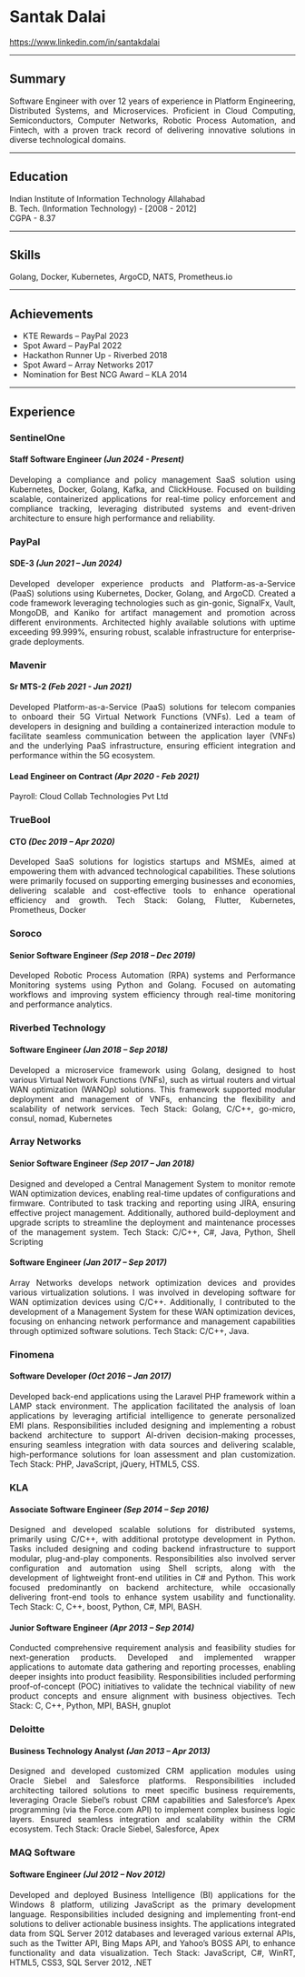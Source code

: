 # Santak Dalai

https://www.linkedin.com/in/santakdalai

---

## Summary

<div style="text-align: justify;">
Software Engineer with over 12 years of experience in Platform Engineering, Distributed Systems, and Microservices. Proficient in Cloud Computing, Semiconductors, Computer Networks, Robotic Process Automation, and Fintech, with a proven track record of delivering innovative solutions in diverse technological domains.
</div>

---

## Education

Indian Institute of Information Technology Allahabad<br>
B. Tech. (Information Technology) - [2008 - 2012]<br>
CGPA - 8.37

---

## Skills

Golang, Docker, Kubernetes, ArgoCD, NATS, Prometheus.io

---

## Achievements

- KTE Rewards – PayPal 2023
- Spot Award – PayPal 2022
- Hackathon Runner Up - Riverbed 2018
- Spot Award – Array Networks 2017
- Nomination for Best NCG Award – KLA 2014

---

## Experience

### SentinelOne

#### Staff Software Engineer _(Jun 2024 - Present)_

<div style="text-align: justify;">
Developing a compliance and policy management SaaS solution using Kubernetes, Docker, Golang, Kafka, and ClickHouse. Focused on building scalable, containerized applications for real-time policy enforcement and compliance tracking, leveraging distributed systems and event-driven architecture to ensure high performance and reliability.
</div>

<div style="page-break-after: always"></div>

### PayPal

#### SDE-3 _(Jun 2021 – Jun 2024)_

<div style="text-align: justify;">
Developed developer experience products and Platform-as-a-Service (PaaS) solutions using Kubernetes, Docker, Golang, and ArgoCD. Created a code framework leveraging technologies such as gin-gonic, SignalFx, Vault, MongoDB, and Kaniko for artifact management and promotion across different environments. Architected highly available solutions with uptime exceeding 99.999%, ensuring robust, scalable infrastructure for enterprise-grade deployments.
</div>

### Mavenir

#### Sr MTS-2 _(Feb 2021 - Jun 2021)_

<div style="text-align: justify;">
Developed Platform-as-a-Service (PaaS) solutions for telecom companies to onboard their 5G Virtual Network Functions (VNFs). Led a team of developers in designing and building a containerized interaction module to facilitate seamless communication between the application layer (VNFs) and the underlying PaaS infrastructure, ensuring efficient integration and performance within the 5G ecosystem.
</div>

#### Lead Engineer on Contract _(Apr 2020 - Feb 2021)_

Payroll: Cloud Collab Technologies Pvt Ltd

### TrueBool

#### CTO _(Dec 2019 – Apr 2020)_

<div style="text-align: justify;">
Developed SaaS solutions for logistics startups and MSMEs, aimed at empowering them with advanced technological capabilities. These solutions were primarily focused on supporting emerging businesses and economies, delivering scalable and cost-effective tools to enhance operational efficiency and growth.
Tech Stack: Golang, Flutter, Kubernetes, Prometheus, Docker
</div>

### Soroco

#### Senior Software Engineer _(Sep 2018 – Dec 2019)_

<div style="text-align: justify;">
Developed Robotic Process Automation (RPA) systems and Performance Monitoring systems using Python and Golang. Focused on automating workflows and improving system efficiency through real-time monitoring and performance analytics.
</div>

### Riverbed Technology

#### Software Engineer _(Jan 2018 – Sep 2018)_

<div style="text-align: justify;">
Developed a microservice framework using Golang, designed to host various Virtual Network Functions (VNFs), such as virtual routers and virtual WAN optimization (WANOp) solutions. This framework supported modular deployment and management of VNFs, enhancing the flexibility and scalability of network services.
Tech Stack: Golang, C/C++, go-micro, consul, nomad, Kubernetes
</div>

### Array Networks

#### Senior Software Engineer _(Sep 2017 – Jan 2018)_

<div style="text-align: justify;">
Designed and developed a Central Management System to monitor remote WAN optimization devices, enabling real-time updates of configurations and firmware. Contributed to task tracking and reporting using JIRA, ensuring effective project management. Additionally, authored build-deployment and upgrade scripts to streamline the deployment and maintenance processes of the management system.
Tech Stack: C/C++, C#, Java, Python, Shell Scripting
</div>

#### Software Engineer _(Jan 2017 – Sep 2017)_

<div style="text-align: justify;">
Array Networks develops network optimization devices and provides various virtualization solutions. I was involved in developing software for WAN optimization devices using C/C++. Additionally, I contributed to the development of a Management System for these WAN optimization devices, focusing on enhancing network performance and management capabilities through optimized software solutions.
Tech Stack: C/C++, Java.
</div>

### Finomena

#### Software Developer _(Oct 2016 – Jan 2017)_

<div style="text-align: justify;">
Developed back-end applications using the Laravel PHP framework within a LAMP stack environment. The application facilitated the analysis of loan applications by leveraging artificial intelligence to generate personalized EMI plans. Responsibilities included designing and implementing a robust backend architecture to support AI-driven decision-making processes, ensuring seamless integration with data sources and delivering scalable, high-performance solutions for loan assessment and plan customization.
Tech Stack: PHP, JavaScript, jQuery, HTML5, CSS.
</div>

### KLA

#### Associate Software Engineer _(Sep 2014 – Sep 2016)_

<div style="text-align: justify;">
Designed and developed scalable solutions for distributed systems, primarily using C/C++, with additional prototype development in Python. Tasks included designing and coding backend infrastructure to support modular, plug-and-play components. Responsibilities also involved server configuration and automation using Shell scripts, along with the development of lightweight front-end utilities in C# and Python. This work focused predominantly on backend architecture, while occasionally delivering front-end tools to enhance system usability and functionality.
Tech Stack: C, C++, boost, Python, C#, MPI, BASH.
</div>

#### Junior Software Engineer _(Apr 2013 – Sep 2014)_

<div style="text-align: justify;">
Conducted comprehensive requirement analysis and feasibility studies for next-generation products. Developed and implemented wrapper applications to automate data gathering and reporting processes, enabling deeper insights into product feasibility. Responsibilities included performing proof-of-concept (POC) initiatives to validate the technical viability of new product concepts and ensure alignment with business objectives.
Tech Stack: C, C++, Python, MPI, BASH, gnuplot
</div>

<div style="page-break-after: always"></div>

### Deloitte

#### Business Technology Analyst _(Jan 2013 – Apr 2013)_

<div style="text-align: justify;">
Designed and developed customized CRM application modules using Oracle Siebel and Salesforce platforms. Responsibilities included architecting tailored solutions to meet specific business requirements, leveraging Oracle Siebel’s robust CRM capabilities and Salesforce’s Apex programming (via the Force.com API) to implement complex business logic layers. Ensured seamless integration and scalability within the CRM ecosystem.
Tech Stack: Oracle Siebel, Salesforce, Apex
</div>

### MAQ Software

#### Software Engineer _(Jul 2012 – Nov 2012)_

<div style="text-align: justify;">
Developed and deployed Business Intelligence (BI) applications for the Windows 8 platform, utilizing JavaScript as the primary development language. Responsibilities included designing and implementing front-end solutions to deliver actionable business insights. The applications integrated data from SQL Server 2012 databases and leveraged various external APIs, such as the Twitter API, Bing Maps API, and Yahoo’s BOSS API, to enhance functionality and data visualization.
Tech Stack: JavaScript, C#, WinRT, HTML5, CSS3, SQL Server 2012, .NET
</div>
